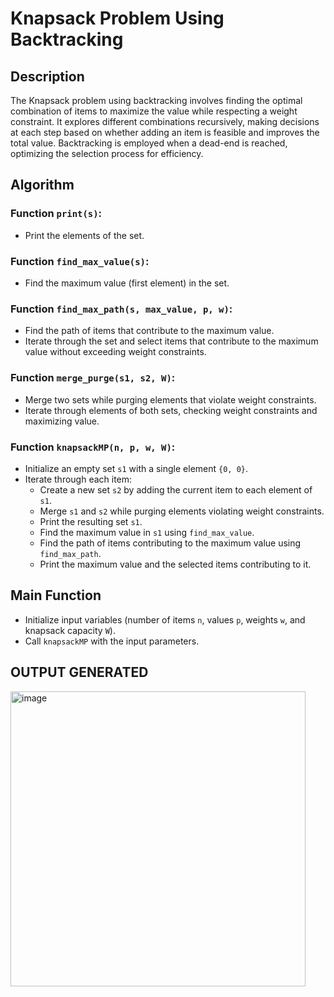 # Knapsack Problem Using Backtracking

## Description
The Knapsack problem using backtracking involves finding the optimal combination of items to maximize the value while respecting a weight constraint. It explores different combinations recursively, making decisions at each step based on whether adding an item is feasible and improves the total value. Backtracking is employed when a dead-end is reached, optimizing the selection process for efficiency.

## Algorithm

### Function `print(s)`:
- Print the elements of the set.

### Function `find_max_value(s)`:
- Find the maximum value (first element) in the set.

### Function `find_max_path(s, max_value, p, w)`:
- Find the path of items that contribute to the maximum value.
- Iterate through the set and select items that contribute to the maximum value without exceeding weight constraints.

### Function `merge_purge(s1, s2, W)`:
- Merge two sets while purging elements that violate weight constraints.
- Iterate through elements of both sets, checking weight constraints and maximizing value.

### Function `knapsackMP(n, p, w, W)`:
- Initialize an empty set `s1` with a single element `{0, 0}`.
- Iterate through each item:
  - Create a new set `s2` by adding the current item to each element of `s1`.
  - Merge `s1` and `s2` while purging elements violating weight constraints.
  - Print the resulting set `s1`.
  - Find the maximum value in `s1` using `find_max_value`.
  - Find the path of items contributing to the maximum value using `find_max_path`.
  - Print the maximum value and the selected items contributing to it.

## Main Function
- Initialize input variables (number of items `n`, values `p`, weights `w`, and knapsack capacity `W`).
- Call `knapsackMP` with the input parameters.

## OUTPUT GENERATED
<img width="472" alt="image" src="https://github.com/NAGPALADITI14/Algorithms_and_their_complexities/assets/138228231/9577f5af-a912-4220-94de-13e3cdb8aa60">
